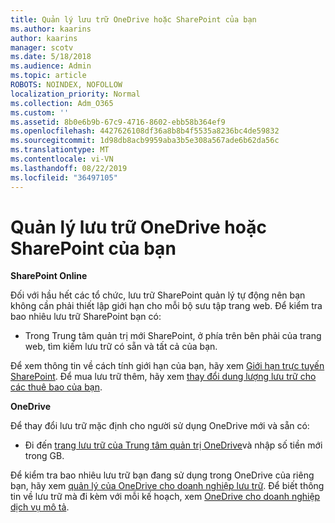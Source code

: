 ```yaml
---
title: Quản lý lưu trữ OneDrive hoặc SharePoint của bạn
ms.author: kaarins
author: kaarins
manager: scotv
ms.date: 5/18/2018
ms.audience: Admin
ms.topic: article
ROBOTS: NOINDEX, NOFOLLOW
localization_priority: Normal
ms.collection: Adm_O365
ms.custom: ''
ms.assetid: 8b0e6b9b-67c9-4716-8602-ebb58b364ef9
ms.openlocfilehash: 4427626108df36a8b8b4f5535a8236bc4de59832
ms.sourcegitcommit: 1d98db8acb9959aba3b5e308a567ade6b62da56c
ms.translationtype: MT
ms.contentlocale: vi-VN
ms.lasthandoff: 08/22/2019
ms.locfileid: "36497105"
---
```

# <a name="manage-your-sharepoint-or-onedrive-storage"></a>Quản lý lưu trữ OneDrive hoặc SharePoint của bạn

 **SharePoint Online**
  
Đối với hầu hết các tổ chức, lưu trữ SharePoint quản lý tự động nên bạn không cần phải thiết lập giới hạn cho mỗi bộ sưu tập trang web. Để kiểm tra bao nhiêu lưu trữ SharePoint bạn có:
  
- Trong Trung tâm quản trị mới SharePoint, ở phía trên bên phải của trang web, tìm kiếm lưu trữ có sẵn và tất cả của bạn.
    
Để xem thông tin về cách tính giới hạn của bạn, hãy xem [Giới hạn trực tuyến SharePoint](https://go.microsoft.com/fwlink/p/?LinkID=856113). Để mua lưu trữ thêm, hãy xem [thay đổi dung lượng lưu trữ cho các thuê bao của bạn](https://go.microsoft.com/fwlink/?linkid=866428).
  
 **OneDrive**
  
Để thay đổi lưu trữ mặc định cho người sử dụng OneDrive mới và sẵn có:
  
- Đi đến [trang lưu trữ của Trung tâm quản trị OneDrive](https://admin.onedrive.com/?v=StorageSettings)và nhập số tiền mới trong GB.
    
Để kiểm tra bao nhiêu lưu trữ bạn đang sử dụng trong OneDrive của riêng bạn, hãy xem [quản lý của OneDrive cho doanh nghiệp lưu trữ](https://go.microsoft.com/fwlink/?linkid=866429). Để biết thông tin về lưu trữ mà đi kèm với mỗi kế hoạch, xem [OneDrive cho doanh nghiệp dịch vụ mô tả](https://go.microsoft.com/fwlink/p/?LinkID=826071).
  

